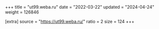 +++
title = "ut99.weba.ru"
date = "2022-03-22"
updated = "2024-04-24"
weight = 126846

[extra]
source = "https://ut99.weba.ru/"
ratio = 2
size = 124
+++
